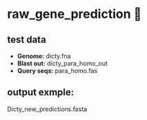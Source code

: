 # raw_gene_prediction :poop: 

## test data
- **Genome:** dicty.fna
- **Blast out:** dicty_para_homo_out
- **Query seqs:** para_homo.fas


## output exmple:
Dicty_new_predictions.fasta